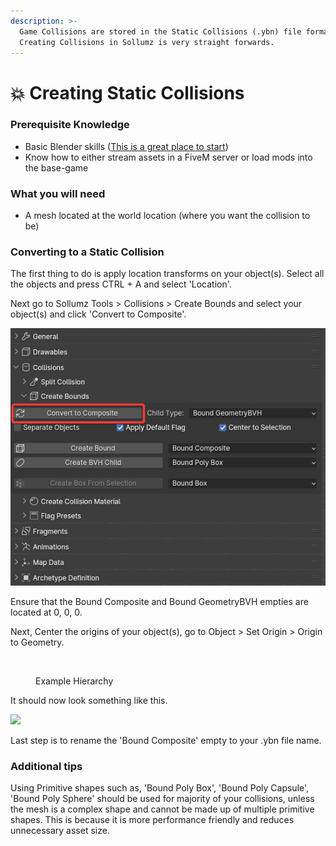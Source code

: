 ```yaml
---
description: >-
  Game Collisions are stored in the Static Collisions (.ybn) file format.
  Creating Collisions in Sollumz is very straight forwards.
---
```


# 💥 Creating Static Collisions

### Prerequisite Knowledge

* Basic Blender skills ([This is a great place to start](https://www.youtube.com/playlist?list=PLjEaoINr3zgFX8ZsChQVQsuDSjEqdWMAD))
* Know how to either stream assets in a FiveM server or load mods into the base-game

### What you will need

* A mesh located at the world location (where you want the collision to be)

### Converting to a Static Collision

The first thing to do is apply location transforms on your object(s). Select all the objects and press CTRL + A and select 'Location'.

Next go to Sollumz Tools > Collisions > Create Bounds and select your object(s) and click 'Convert to Composite'.

![](<../.gitbook/assets/image (1) (1) (1) (1).png>)

Ensure that the Bound Composite and Bound GeometryBVH empties are located at 0, 0, 0.

Next, Center the origins of your object(s), go to Object > Set Origin > Origin to Geometry.

<figure><img src="../.gitbook/assets/image (2) (1).png" alt=""><figcaption><p>Example Hierarchy</p></figcaption></figure>

It should now look something like this.

![](<../.gitbook/assets/image (4) (1).png>)

Last step is to rename the 'Bound Composite' empty to your .ybn file name.

### Additional tips

Using Primitive shapes such as, 'Bound Poly Box', 'Bound Poly Capsule', 'Bound Poly Sphere' should be used for majority of your collisions, unless the mesh is a complex shape and cannot be made up of multiple primitive shapes. This is because it is more performance friendly and reduces unnecessary asset size.
